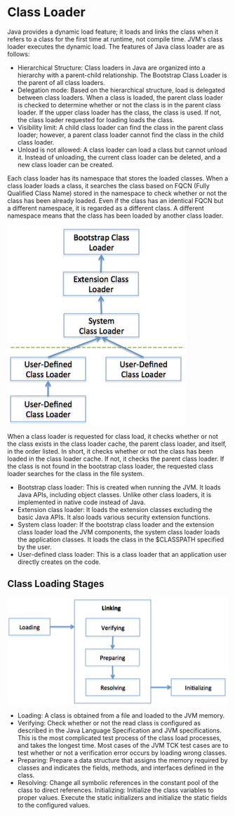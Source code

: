 # Class Loader

Java provides a dynamic load feature; it loads and links the class when it refers to a class for the first time at runtime, not compile time. JVM's class loader executes the dynamic load. The features of Java class loader are as follows:

* Hierarchical Structure: Class loaders in Java are organized into a hierarchy with a parent-child relationship. The Bootstrap Class Loader is the parent of all class loaders.
* Delegation mode: Based on the hierarchical structure, load is delegated between class loaders. When a class is loaded, the parent class loader is checked to determine whether or not the class is in the parent class loader. If the upper class loader has the class, the class is used. If not, the class loader requested for loading loads the class.
* Visibility limit: A child class loader can find the class in the parent class loader; however, a parent class loader cannot find the class in the child class loader.
* Unload is not allowed: A class loader can load a class but cannot unload it. Instead of unloading, the current class loader can be deleted, and a new class loader can be created.

Each class loader has its namespace that stores the loaded classes. When a class loader loads a class, it searches the class based on FQCN (Fully Qualified Class Name) stored in the namespace to check whether or not the class has been already loaded. Even if the class has an identical FQCN but a different namespace, it is regarded as a different class. A different namespace means that the class has been loaded by another class loader.

![class-loader.png](class-loader.png)

When a class loader is requested for class load, it checks whether or not the class exists in the class loader cache, the parent class loader, and itself, in the order listed. In short, it checks whether or not the class has been loaded in the class loader cache. If not, it checks the parent class loader. If the class is not found in the bootstrap class loader, the requested class loader searches for the class in the file system.

* Bootstrap class loader: This is created when running the JVM. It loads Java APIs, including object classes. Unlike other class loaders, it is implemented in native code instead of Java.
* Extension class loader: It loads the extension classes excluding the basic Java APIs. It also loads various security extension functions.
* System class loader: If the bootstrap class loader and the extension class loader load the JVM components, the system   class loader loads the application classes. It loads the class in the $CLASSPATH specified by the user.
* User-defined class loader: This is a class loader that an application user directly creates on the code.

## Class Loading Stages

![class-loading-stage.png](class-loading-stage.png)

* Loading: A class is obtained from a file and loaded to the JVM memory.
* Verifying: Check whether or not the read class is configured as described in the Java Language Specification and JVM specifications. This is the most complicated test process of the class load processes, and takes the longest time. Most cases of the JVM TCK test cases are to test whether or not a verification error occurs by loading wrong classes.
* Preparing: Prepare a data structure that assigns the memory required by classes and indicates the fields, methods, and interfaces defined in the class.
* Resolving: Change all symbolic references in the constant pool of the class to direct references.
Initializing: Initialize the class variables to proper values. Execute the static initializers and initialize the static fields to the configured values.